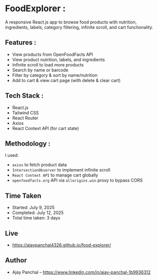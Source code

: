 # FoodExplorer :

A responsive React.js app to browse food products with nutrition, ingredients, labels, category filtering, infinite scroll, and cart functionality.

## Features :

- View products from OpenFoodFacts API
- View product nutrition, labels, and ingredients
- Infinite scroll to load more products
- Search by name or barcode
- Filter by category & sort by name/nutrition
- Add to cart & view cart page (with delete & clear cart)

## Tech Stack :

- React.js
- Tailwind CSS
- React Router
- Axios
- React Context API (for cart state)

## Methodology :

I used:

- `axios` to fetch product data
- `IntersectionObserver` to implement infinite scroll
- `React Context API` to manage cart globally
- `openfoodfacts.org` API via `allorigins.win` proxy to bypass CORS

## Time Taken

- Started: July 9, 2025
- Completed: July 12, 2025
- Total time taken: 3 days

## Live

- https://ajaypanchal4326.github.io/food-explorer/

## Author

- Ajay Panchal – https://www.linkedin.com/in/ajay-panchal-1b9936312

